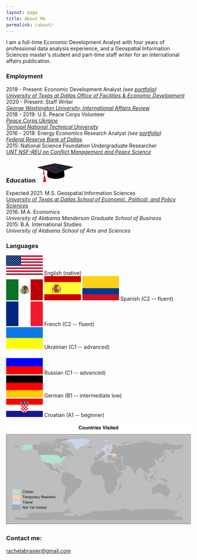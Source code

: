 ```yaml
---
layout: page
title: About Me
permalink: /about/
---
```


I am a full-time Economic Development Analyst with four years of professional data analysis experience, and a Geospatial Information Sciences master's student and part-time staff writer for an international affairs publication.

### Employment

2019 - Present: Economic Development Analyst *(see [portfolio](https://rachelabrasier.github.io/pubs#the-university-of-texas-at-dallas-the-connection-economic-development-and-our-community))*  
[*University of Texas at Dallas Office of Facilities & Economic Development*](https://economicengine.utdallas.edu)  
2020 - Present: Staff Writer  
[*George Washington University, International Affairs Review*](https://iar-gwu.org/)  
2018 - 2019: U.S. Peace Corps Volunteer  
[*Peace Corps Ukraine*](https://www.peacecorps.gov/ukraine/)  
[*Ternopil National Technical University*](http://tntu.edu.ua/?p=uk/main/)  
2016 - 2018: Energy Economics Research Analyst *(see [portfolio](https://rachelabrasier.github.io/pubs#federal-reserve-bank-of-dallas-southwest-economy))*  
[*Federal Reserve Bank of Dallas*](https://www.dallasfed.org/research/)  
2015: National Science Foundation Undergraduate Researcher  
[*UNT NSF-REU on Conflict Management and Peace Science*](https://politicalscience.unt.edu/peace-studies/unt-nsf-reu-conflict-management-and-peace-science)


### Education <img src="/images/education.png" alt="drawing" width="100">
Expected 2021: M.S. Geospatial Information Sciences  
[*University of Texas at Dallas School of Economic, Political, and Policy Sciences*](https://epps.utdallas.edu/)   
2016: M.A. Economics  
*University of Alabama Manderson Graduate School of Business*  
2015: B.A. International Studies  
*University of Alabama School of Arts and Sciences*

### Languages

<img src="/images/usa-flag.png" alt="drawing" width="100"> English (native)  
<img src="/images/mexico-flag.png" alt="drawing" width="100"> <img src="/images/spain-flag.png" alt="drawing" width="100"> <img src="/images/colombia-flag.png" alt="drawing" width="100"> Spanish (C2 -- fluent)  
<img src="/images/france-flag.png" alt="drawing" width="100"> French (C2 -- fluent)  
<img src="/images/ukraine-flag.png" alt="drawing" width="100"> Ukrainian (C1 -- advanced)  
<img src="/images/russia-flag.png" alt="drawing" width="100"> Russian (C1 -- advanced)  
<img src="/images/germany-flag.png" alt="drawing" width="100"> German (B1 -- intermediate low)  
<img src="/images/croatia-flag.png" alt="drawing" width="100"> Croatian (A1 -- beginner)

<img src="/images/countries_visited.png">

### Contact me:

[rachelabrasier@gmail.com](mailto:rachelabrasier@gmail.com)
